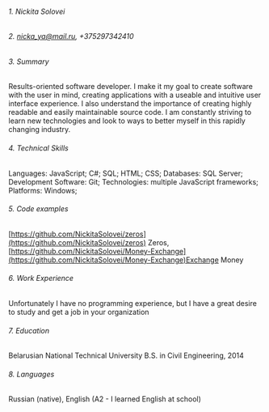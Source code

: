 ###### 1. Nickita Solovei ######
###### 2. nicka_ya@mail.ru, +375297342410 ######
###### 3. Summary ######
Results-oriented software developer. I make it my goal to create software with the user in mind, creating
applications with a useable and intuitive user interface experience. I also understand the importance of
creating highly readable and easily maintainable source code. I am constantly striving to learn new
technologies and look to ways to better myself in this rapidly changing industry.
###### 4. Technical Skills ######
Languages: JavaScript; C#; SQL; HTML; CSS;
Databases: SQL Server;
Development Software: Git;
Technologies:  multiple JavaScript frameworks;
Platforms: Windows;
###### 5. Code examples ######
[https://github.com/NickitaSolovei/zeros](https://github.com/NickitaSolovei/zeros) Zeros, [https://github.com/NickitaSolovei/Money-Exchange](https://github.com/NickitaSolovei/Money-Exchange)Exchange Money
###### 6. Work Experience ######
Unfortunately I have no programming experience, but I have a great desire to study and get a job in your organization
###### 7. Education ######
Belarusian National Technical University
B.S. in Civil Engineering, 2014

###### 8. Languages ######
Russian (native), English (A2 - I learned English at school)
